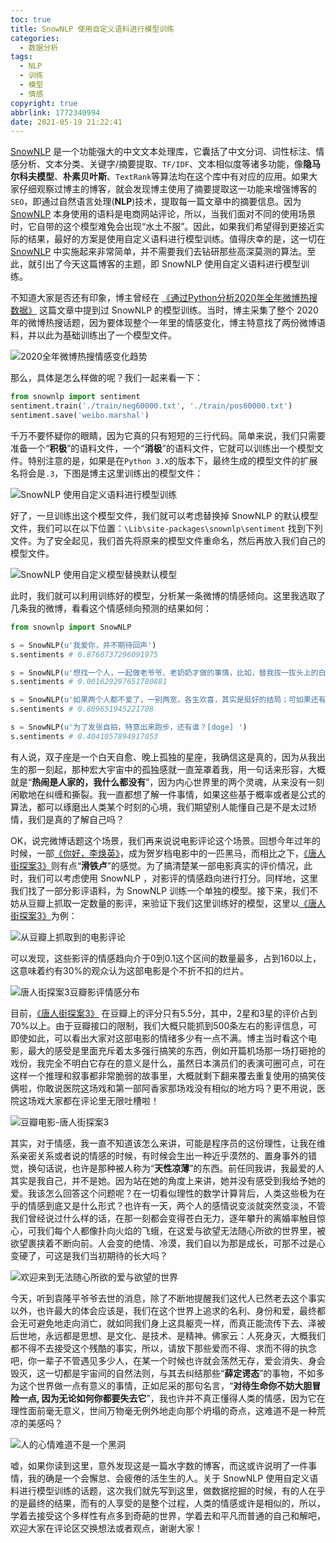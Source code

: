 ```yaml
---
toc: true
title: SnowNLP 使用自定义语料进行模型训练
categories:
  - 数据分析
tags:
  - NLP
  - 训练
  - 模型
  - 情感
copyright: true
abbrlink: 1772340994
date: 2021-05-19 21:22:41
---
```


[SnowNLP](https://github.com/isnowfy/snownlp) 是一个功能强大的中文文本处理库，它囊括了中文分词、词性标注、情感分析、文本分类、关键字/摘要提取、`TF/IDF`、文本相似度等诸多功能，像**隐马尔科夫模型**、**朴素贝叶斯**、`TextRank`等算法均在这个库中有对应的应用。如果大家仔细观察过博主的博客，就会发现博主使用了摘要提取这一功能来增强博客的`SEO`，即通过自然语言处理(**NLP**)技术，提取每一篇文章中的摘要信息。因为 [SnowNLP](https://github.com/isnowfy/snownlp) 本身使用的语料是电商网站评论，所以，当我们面对不同的使用场景时，它自带的这个模型难免会出现“水土不服”。因此，如果我们希望得到更接近实际的结果，最好的方案是使用自定义语料进行模型训练。值得庆幸的是，这一切在 [SnowNLP](https://github.com/isnowfy/snownlp) 中实施起来非常简单，并不需要我们去钻研那些高深莫测的算法。至此，就引出了今天这篇博客的主题，即 SnowNLP 使用自定义语料进行模型训练。

不知道大家是否还有印象，博主曾经在 [《通过Python分析2020年全年微博热搜数据》](https://blog.yuanpei.me/posts/2758545080/) 这篇文章中提到过 SnowNLP 的模型训练。当时，博主采集了整个 2020 年的微博热搜话题，因为要体现整个一年里的情感变化，博主特意找了两份微博语料，并以此为基础训练出了一个模型文件。

![2020全年微博热搜情感变化趋势](https://i.loli.net/2021/01/26/gCcHX7vWlwsZhnI.jpg)

那么，具体是怎么样做的呢？我们一起来看一下：

```python
from snownlp import sentiment
sentiment.train('./train/neg60000.txt', './train/pos60000.txt')
sentiment.save('weibo.marshal')
```

千万不要怀疑你的眼睛，因为它真的只有短短的三行代码。简单来说，我们只需要准备一个“**积极**”的语料文件，一个“**消极**”的语料文件，它就可以训练出一个模型文件。特别注意的是，如果是在`Python 3.X`的版本下，最终生成的模型文件的扩展名将会是`.3`，下图是博主这里训练出的模型文件：

![SnowNLP 使用自定义语料进行模型训练](https://i.loli.net/2021/05/20/EQnaXv3x6Vyfm7j.png)

好了，一旦训练出这个模型文件，我们就可以考虑替换掉 SnowNLP 的默认模型文件，我们可以在以下位置：`\Lib\site-packages\snownlp\sentiment` 找到下列文件。为了安全起见，我们首先将原来的模型文件重命名，然后再放入我们自己的模型文件。

![SnowNLP 使用自定义模型替换默认模型](https://i.loli.net/2021/05/20/C5QS3uhvt1liqXc.png)

此时，我们就可以利用训练好的模型，分析某一条微博的情感倾向。这里我选取了几条我的微博，看看这个情感倾向预测的结果如何：

```python
from snownlp import SnowNLP

s = SnowNLP(u'我爱你，并不期待回声')
s.sentiments # 0.8760737296091975

s = SnowNLP(u'想找一个人，一起做老爷爷、老奶奶才做的事情，比如，替我拔一拔头上的白头发……[二哈] ​​')
s.sentiments # 0.001629297651780881

s = SnowNLP(u'如果两个人都不爱了，一别两宽，各生欢喜，其实是挺好的结局；可如果还有一个人爱着，对那个人来说，爱又是什么呢？')
s.sentiments # 0.809651945221708

s = SnowNLP(u'为了发张自拍，特意出来跑步，还有谁？[doge] ​​​')
s.sentiments # 0.4041057894917053
```

有人说，双子座是一个白天自愈、晚上孤独的星座，我确信这是真的，因为从我出生的那一刻起，那种宏大宇宙中的孤独感就一直笼罩着我，用一句话来形容，大概就是“**热闹是人家的，我什么都没有**”，因为内心世界里的两个灵魂，从来没有一刻闲歇地在纠缠和撕裂。我一直都想了解一件事情，如果这些基于概率或者是公式的算法，都可以琢磨出人类某个时刻的心境，我们期望别人能懂自己是不是太过矫情，我们是真的了解自己吗？

OK，说完微博话题这个场景，我们再来说说电影评论这个场景。回想今年过年的时候，一部[《你好，李焕英》](https://movie.douban.com/subject/34841067/)，成为贺岁档电影中的一匹黑马，而相比之下，[《唐人街探案3》](https://movie.douban.com/subject/27619748/)则有点“**滑铁卢**”的感觉。为了搞清楚某一部电影真实的评价情况，此时，我们可以考虑使用 SnowNLP ，对影评的情感趋向进行打分。同样地，这里我们找了一部分影评语料，为 SnowNLP 训练一个单独的模型。接下来，我们不妨从豆瓣上抓取一定数量的影评，来验证下我们这里训练好的模型，这里以[《唐人街探案3》](https://movie.douban.com/subject/27619748/)为例：

![从豆瓣上抓取到的电影评论](https://i.loli.net/2021/05/22/5Mo1ncNyEO2K69j.png)

可以发现，这些影评的情感趋向介于0到0.1这个区间的数量最多，占到160以上，这意味着约有30%的观众认为这部电影是个不折不扣的烂片。

![唐人街探案3豆瓣影评情感分布](https://i.loli.net/2021/05/22/1hvXtjciPlWBzD9.jpg)

目前，[《唐人街探案3》](https://movie.douban.com/subject/27619748/) 在豆瓣上的评分只有5.5分，其中，2星和3星的评价占到70%以上。由于豆瓣接口的限制，我们大概只能抓到500条左右的影评信息，可即使如此，可以看出大家对这部电影的情绪多少有一点不满。博主当时看这个电影，最大的感受是里面充斥着太多强行搞笑的东西，例如开篇机场那一场打砸抢的戏份，我完全不明白它存在的意义是什么，虽然日本演员们的表演可圈可点，可在这样一个推理和叙事都非常脆弱的故事里，大概就剩下翻来覆去重复使用的搞笑伎俩啦，你敢说医院这场戏和第一部阿香家那场戏没有相似的地方吗？更不用说，医院这场戏大家都在评论里无限吐槽啦！

![豆瓣电影-唐人街探案3](https://i.loli.net/2021/05/22/MRsAc76vgmTEK4z.png)

其实，对于情感，我一直不知道该怎么来讲，可能是程序员的这份理性，让我在维系亲密关系或者说的情感的时候，有时候会生出一种近乎漠然的、置身事外的错觉，换句话说，也许是那种被人称为“**天性凉薄**”的东西。前任同我讲，我最爱的人其实是我自己，并不是她。因为站在她的角度上来讲，她并没有感受到我给予她的爱。我该怎么回答这个问题呢？在一切看似理性的数学计算背后，人类这些极为在乎的情感到底又是什么形式？也许有一天，两个人的感情说变淡就突然变淡，不管我们曾经说过什么样的话，在那一刻都会变得苍白无力，逐年攀升的离婚率触目惊心，可我们每个人都像扑向火焰的飞蛾，在这爱与欲望无法随心所欲的世界里，被欲望裹挟着不断向前。人会变的绝情、冷漠，我们自以为那是成长，可那不过是心变硬了，可这是我们当初期待的长大吗？

![欢迎来到无法随心所欲的爱与欲望的世界](https://i.loli.net/2021/06/08/HrQbtvcjeI1h9M3.png)

今天，听到袁隆平爷爷去世的消息，除了不断地提醒我们这代人已然老去这个事实以外，也许最大的体会应该是，我们在这个世界上追求的名利、身份和爱，最终都会无可避免地走向消亡，就如同我们身上这具躯壳一样，而真正能流传下去、泽被后世地，永远都是思想、是文化、是技术、是精神。佛家云：人死身灭，大概我们都不得不去接受这个残酷的事实，所以，请放下那些爱而不得、求而不得的执念吧，你一辈子不管遇见多少人，在某一个时候也许就会荡然无存，爱会消失、身会毁灭，这一切都是宇宙间的自然法则，与其去纠结那些“**薛定谔态**”的事物，不如多为这个世界做一点有意义的事情，正如尼采的那句名言，“**对待生命你不妨大胆冒险一点, 因为无论如何你都要失去它**”，我也许并不真正懂得人类的情感，因为它在理性面前毫无意义，世间万物毫无例外地走向那个坍塌的奇点，这难道不是一种荒凉的美感吗？

![人的心情难道不是一个黑洞](https://i.loli.net/2021/05/22/kjR2nVSHlDNrCLi.jpg)

嘘，如果你读到这里，意外发现这是一篇水字数的博客，而这或许说明了一件事情，我的确是一个会懈怠、会疲倦的活生生的人。关于 SnowNLP 使用自定义语料进行模型训练的话题，这次我们就先写到这里，做数据挖掘的时候，有的人在乎的是最终的结果，而有的人享受的是整个过程，人类的情感或许是相似的，所以，学着去接受这个多样性有点多到奇葩的世界，学着去和平凡而普通的自己和解吧，欢迎大家在评论区交换想法或者观点，谢谢大家！





